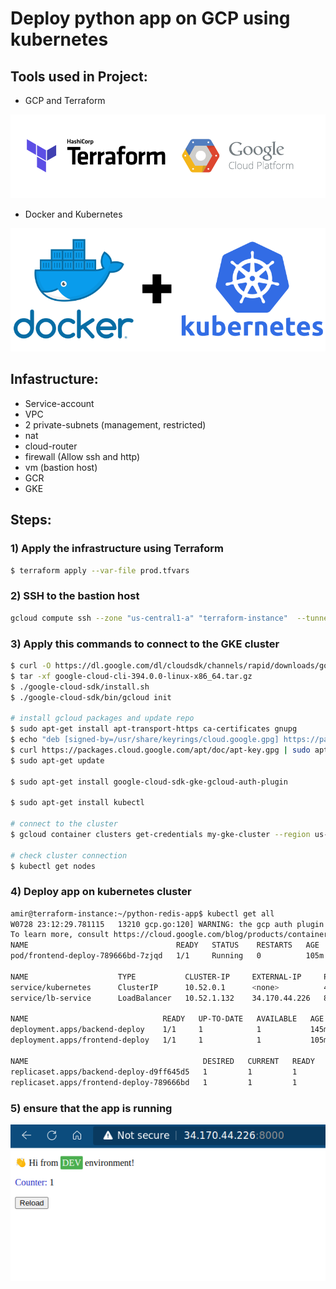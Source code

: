 # Deploy python app on GCP using kubernetes
## Tools used in Project:
- GCP and Terraform

![image](./img1.png)

- Docker and Kubernetes

![image](./img2.png)
## Infastructure: 
- Service-account
- VPC
- 2 private-subnets (management, restricted)
- nat
- cloud-router
- firewall (Allow ssh and http)
- vm (bastion host)
- GCR
- GKE 

## Steps:
### 1) Apply the infrastructure using Terraform 
```bash
$ terraform apply --var-file prod.tfvars
```
### 2) SSH to the bastion host
```bash
gcloud compute ssh --zone "us-central1-a" "terraform-instance"  --tunnel-through-iap --project "gcp-project-356819"
```
### 3) Apply this commands to connect to the GKE cluster
```bash
$ curl -O https://dl.google.com/dl/cloudsdk/channels/rapid/downloads/google-cloud-cli-394.0.0-linux-x86_64.tar.gz
$ tar -xf google-cloud-cli-394.0.0-linux-x86_64.tar.gz
$ ./google-cloud-sdk/install.sh
$ ./google-cloud-sdk/bin/gcloud init

# install gcloud packages and update repo
$ sudo apt-get install apt-transport-https ca-certificates gnupg
$ echo "deb [signed-by=/usr/share/keyrings/cloud.google.gpg] https://packages.cloud.google.com/apt cloud-sdk main" | sudo tee -a /etc/apt/sources.list.d/google-cloud-sdk.list
$ curl https://packages.cloud.google.com/apt/doc/apt-key.gpg | sudo apt-key --keyring /usr/share/keyrings/cloud.google.gpg add -
$ sudo apt-get update

$ sudo apt-get install google-cloud-sdk-gke-gcloud-auth-plugin

$ sudo apt-get install kubectl

# connect to the cluster
$ gcloud container clusters get-credentials my-gke-cluster --region us-central1 --project gcp-project-356819

# check cluster connection 
$ kubectl get nodes
```
### 4) Deploy app on kubernetes cluster
```bash
amir@terraform-instance:~/python-redis-app$ kubectl get all
W0728 23:12:29.781115   13210 gcp.go:120] WARNING: the gcp auth plugin is deprecated in v1.22+, unavailable in v1.25+; use gcloud instead.
To learn more, consult https://cloud.google.com/blog/products/containers-kubernetes/kubectl-auth-changes-in-gke
NAME                                 READY   STATUS    RESTARTS   AGE
pod/frontend-deploy-789666bd-7zjqd   1/1     Running   0          105m

NAME                    TYPE           CLUSTER-IP     EXTERNAL-IP     PORT(S)          AGE
service/kubernetes      ClusterIP      10.52.0.1      <none>          443/TCP          12h
service/lb-service      LoadBalancer   10.52.1.132    34.170.44.226   8000:30010/TCP   146m

NAME                              READY   UP-TO-DATE   AVAILABLE   AGE
deployment.apps/backend-deploy    1/1     1            1           145m
deployment.apps/frontend-deploy   1/1     1            1           105m

NAME                                       DESIRED   CURRENT   READY   AGE
replicaset.apps/backend-deploy-d9ff645d5   1         1         1       145m
replicaset.apps/frontend-deploy-789666bd   1         1         1       105m
```
### 5) ensure that the app is running
![image](./img3.png)
